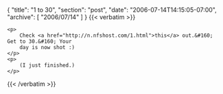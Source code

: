 {
  "title": "1 to 30",
  "section": "post",
  "date": "2006-07-14T14:15:05-07:00",
  "archive": [
    "2006/07/14"
  ]
}
{{< verbatim >}}

    <p>
        Check <a href="http://n.nfshost.com/1.html">this</a> out.&#160; Get to 30.&#160; Your
        day is now shot :) 
    </p>
    <p>
        (I just finished.) 
    </p>

{{< /verbatim >}}
